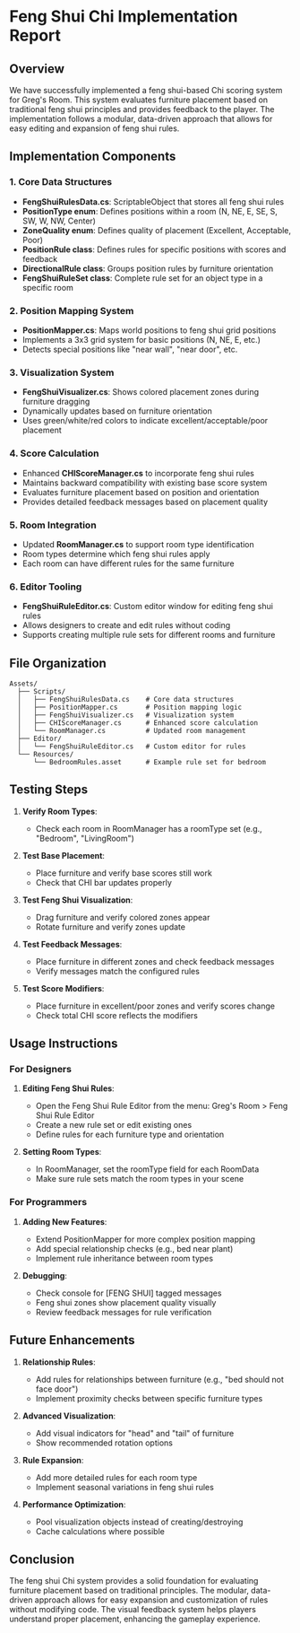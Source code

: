 # Feng Shui Chi Implementation Report

## Overview

We have successfully implemented a feng shui-based Chi scoring system for Greg's Room. This system evaluates furniture placement based on traditional feng shui principles and provides feedback to the player. The implementation follows a modular, data-driven approach that allows for easy editing and expansion of feng shui rules.

## Implementation Components

### 1. Core Data Structures
- **FengShuiRulesData.cs**: ScriptableObject that stores all feng shui rules
- **PositionType enum**: Defines positions within a room (N, NE, E, SE, S, SW, W, NW, Center)
- **ZoneQuality enum**: Defines quality of placement (Excellent, Acceptable, Poor)
- **PositionRule class**: Defines rules for specific positions with scores and feedback
- **DirectionalRule class**: Groups position rules by furniture orientation
- **FengShuiRuleSet class**: Complete rule set for an object type in a specific room

### 2. Position Mapping System
- **PositionMapper.cs**: Maps world positions to feng shui grid positions
- Implements a 3x3 grid system for basic positions (N, NE, E, etc.)
- Detects special positions like "near wall", "near door", etc.

### 3. Visualization System
- **FengShuiVisualizer.cs**: Shows colored placement zones during furniture dragging
- Dynamically updates based on furniture orientation
- Uses green/white/red colors to indicate excellent/acceptable/poor placement

### 4. Score Calculation
- Enhanced **CHIScoreManager.cs** to incorporate feng shui rules
- Maintains backward compatibility with existing base score system
- Evaluates furniture placement based on position and orientation
- Provides detailed feedback messages based on placement quality

### 5. Room Integration
- Updated **RoomManager.cs** to support room type identification
- Room types determine which feng shui rules apply
- Each room can have different rules for the same furniture

### 6. Editor Tooling
- **FengShuiRuleEditor.cs**: Custom editor window for editing feng shui rules
- Allows designers to create and edit rules without coding
- Supports creating multiple rule sets for different rooms and furniture

## File Organization

```
Assets/
  ├── Scripts/
  │   ├── FengShuiRulesData.cs    # Core data structures
  │   ├── PositionMapper.cs       # Position mapping logic
  │   ├── FengShuiVisualizer.cs   # Visualization system
  │   ├── CHIScoreManager.cs      # Enhanced score calculation
  │   └── RoomManager.cs          # Updated room management
  ├── Editor/
  │   └── FengShuiRuleEditor.cs   # Custom editor for rules
  └── Resources/
      └── BedroomRules.asset      # Example rule set for bedroom
```

## Testing Steps

1. **Verify Room Types**:
   - Check each room in RoomManager has a roomType set (e.g., "Bedroom", "LivingRoom")

2. **Test Base Placement**:
   - Place furniture and verify base scores still work
   - Check that CHI bar updates properly

3. **Test Feng Shui Visualization**:
   - Drag furniture and verify colored zones appear
   - Rotate furniture and verify zones update

4. **Test Feedback Messages**:
   - Place furniture in different zones and check feedback messages
   - Verify messages match the configured rules

5. **Test Score Modifiers**:
   - Place furniture in excellent/poor zones and verify scores change
   - Check total CHI score reflects the modifiers

## Usage Instructions

### For Designers

1. **Editing Feng Shui Rules**:
   - Open the Feng Shui Rule Editor from the menu: Greg's Room > Feng Shui Rule Editor
   - Create a new rule set or edit existing ones
   - Define rules for each furniture type and orientation

2. **Setting Room Types**:
   - In RoomManager, set the roomType field for each RoomData
   - Make sure rule sets match the room types in your scene

### For Programmers

1. **Adding New Features**:
   - Extend PositionMapper for more complex position mapping
   - Add special relationship checks (e.g., bed near plant)
   - Implement rule inheritance between room types

2. **Debugging**:
   - Check console for [FENG SHUI] tagged messages
   - Feng shui zones show placement quality visually
   - Review feedback messages for rule verification

## Future Enhancements

1. **Relationship Rules**:
   - Add rules for relationships between furniture (e.g., "bed should not face door")
   - Implement proximity checks between specific furniture types

2. **Advanced Visualization**:
   - Add visual indicators for "head" and "tail" of furniture
   - Show recommended rotation options

3. **Rule Expansion**:
   - Add more detailed rules for each room type
   - Implement seasonal variations in feng shui rules

4. **Performance Optimization**:
   - Pool visualization objects instead of creating/destroying
   - Cache calculations where possible

## Conclusion

The feng shui Chi system provides a solid foundation for evaluating furniture placement based on traditional principles. The modular, data-driven approach allows for easy expansion and customization of rules without modifying code. The visual feedback system helps players understand proper placement, enhancing the gameplay experience. 